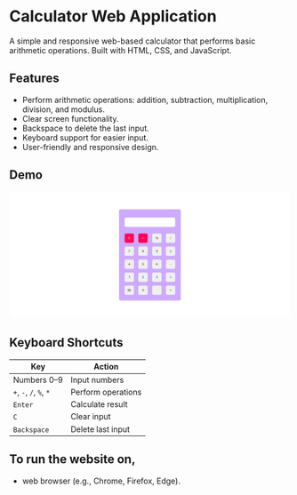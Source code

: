 # Calculator Web Application

A simple and responsive web-based calculator that performs basic arithmetic operations. Built with HTML, CSS, and JavaScript.

## Features

- Perform arithmetic operations: addition, subtraction, multiplication, division, and modulus.
- Clear screen functionality.
- Backspace to delete the last input.
- Keyboard support for easier input.
- User-friendly and responsive design.

## Demo

![Directory Structure](./screenshot.jpg)

## Keyboard Shortcuts


  | **Key**        | **Action**            |
|-----------------|-----------------------|
| Numbers 0–9     | Input numbers         |
| `+`, `-`, `/`, `%`, `*` | Perform operations  |
| `Enter`         | Calculate result      |
| `C`             | Clear input           |
| `Backspace`     | Delete last input     |


## To run the website on,

- web browser (e.g., Chrome, Firefox, Edge).
